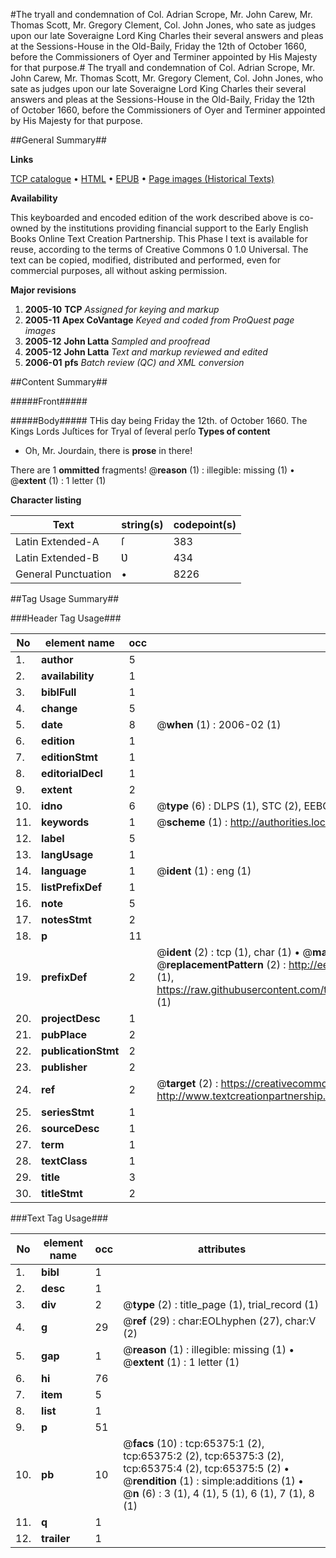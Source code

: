 #The tryall and condemnation of Col. Adrian Scrope, Mr. John Carew, Mr. Thomas Scott, Mr. Gregory Clement, Col. John Jones, who sate as judges upon our late Soveraigne Lord King Charles their several answers and pleas at the Sessions-House in the Old-Baily, Friday the 12th of October 1660, before the Commissioners of Oyer and Terminer appointed by His Majesty for that purpose.#
The tryall and condemnation of Col. Adrian Scrope, Mr. John Carew, Mr. Thomas Scott, Mr. Gregory Clement, Col. John Jones, who sate as judges upon our late Soveraigne Lord King Charles their several answers and pleas at the Sessions-House in the Old-Baily, Friday the 12th of October 1660, before the Commissioners of Oyer and Terminer appointed by His Majesty for that purpose.

##General Summary##

**Links**

[TCP catalogue](http://www.ota.ox.ac.uk/tcp/)  • 
[HTML](http://tei.it.ox.ac.uk/tcp/Texts-HTML/free/A63/A63139.html)  • 
[EPUB](http://tei.it.ox.ac.uk/tcp/Texts-EPUB/free/A63/A63139.epub) • 
[Page images (Historical Texts)](https://data.historicaltexts.jisc.ac.uk/view?pubId=eebo-12656250e&pageId=eebo-12656250e-65375-1)

**Availability**

This keyboarded and encoded edition of the
	       work described above is co-owned by the institutions
	       providing financial support to the Early English Books
	       Online Text Creation Partnership. This Phase I text is
	       available for reuse, according to the terms of Creative
	       Commons 0 1.0 Universal. The text can be copied,
	       modified, distributed and performed, even for
	       commercial purposes, all without asking permission.

**Major revisions**

1. __2005-10__ __TCP__ *Assigned for keying and markup*
1. __2005-11__ __Apex CoVantage__ *Keyed and coded from ProQuest page images*
1. __2005-12__ __John Latta__ *Sampled and proofread*
1. __2005-12__ __John Latta__ *Text and markup reviewed and edited*
1. __2006-01__ __pfs__ *Batch review (QC) and XML conversion*

##Content Summary##

#####Front#####

#####Body#####
THis day being Friday the 12th. of October 1660. The Kings Lords Juſtices for Tryal of ſeveral perſo
**Types of content**

  * Oh, Mr. Jourdain, there is **prose** in there!

There are 1 **ommitted** fragments! 
 @__reason__ (1) : illegible: missing (1)  •  @__extent__ (1) : 1 letter (1)

**Character listing**


|Text|string(s)|codepoint(s)|
|---|---|---|
|Latin Extended-A|ſ|383|
|Latin Extended-B|Ʋ|434|
|General Punctuation|•|8226|

##Tag Usage Summary##

###Header Tag Usage###

|No|element name|occ|attributes|
|---|---|---|---|
|1.|__author__|5||
|2.|__availability__|1||
|3.|__biblFull__|1||
|4.|__change__|5||
|5.|__date__|8| @__when__ (1) : 2006-02 (1)|
|6.|__edition__|1||
|7.|__editionStmt__|1||
|8.|__editorialDecl__|1||
|9.|__extent__|2||
|10.|__idno__|6| @__type__ (6) : DLPS (1), STC (2), EEBO-CITATION (1), OCLC (1), VID (1)|
|11.|__keywords__|1| @__scheme__ (1) : http://authorities.loc.gov/ (1)|
|12.|__label__|5||
|13.|__langUsage__|1||
|14.|__language__|1| @__ident__ (1) : eng (1)|
|15.|__listPrefixDef__|1||
|16.|__note__|5||
|17.|__notesStmt__|2||
|18.|__p__|11||
|19.|__prefixDef__|2| @__ident__ (2) : tcp (1), char (1)  •  @__matchPattern__ (2) : ([0-9\-]+):([0-9IVX]+) (1), (.+) (1)  •  @__replacementPattern__ (2) : http://eebo.chadwyck.com/downloadtiff?vid=$1&page=$2 (1), https://raw.githubusercontent.com/textcreationpartnership/Texts/master/tcpchars.xml#$1 (1)|
|20.|__projectDesc__|1||
|21.|__pubPlace__|2||
|22.|__publicationStmt__|2||
|23.|__publisher__|2||
|24.|__ref__|2| @__target__ (2) : https://creativecommons.org/publicdomain/zero/1.0/ (1), http://www.textcreationpartnership.org/docs/. (1)|
|25.|__seriesStmt__|1||
|26.|__sourceDesc__|1||
|27.|__term__|1||
|28.|__textClass__|1||
|29.|__title__|3||
|30.|__titleStmt__|2||


###Text Tag Usage###

|No|element name|occ|attributes|
|---|---|---|---|
|1.|__bibl__|1||
|2.|__desc__|1||
|3.|__div__|2| @__type__ (2) : title_page (1), trial_record (1)|
|4.|__g__|29| @__ref__ (29) : char:EOLhyphen (27), char:V (2)|
|5.|__gap__|1| @__reason__ (1) : illegible: missing (1)  •  @__extent__ (1) : 1 letter (1)|
|6.|__hi__|76||
|7.|__item__|5||
|8.|__list__|1||
|9.|__p__|51||
|10.|__pb__|10| @__facs__ (10) : tcp:65375:1 (2), tcp:65375:2 (2), tcp:65375:3 (2), tcp:65375:4 (2), tcp:65375:5 (2)  •  @__rendition__ (1) : simple:additions (1)  •  @__n__ (6) : 3 (1), 4 (1), 5 (1), 6 (1), 7 (1), 8 (1)|
|11.|__q__|1||
|12.|__trailer__|1||
